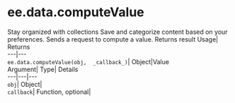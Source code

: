  
#  ee.data.computeValue 
Stay organized with collections  Save and categorize content based on your preferences. 
Sends a request to compute a value. 
Returns result
Usage| Returns  
---|---  
`ee.data.computeValue(obj,  _callback_)`| Object|Value  
Argument| Type| Details  
---|---|---  
`obj`| Object|   
`callback`| Function, optional|   
